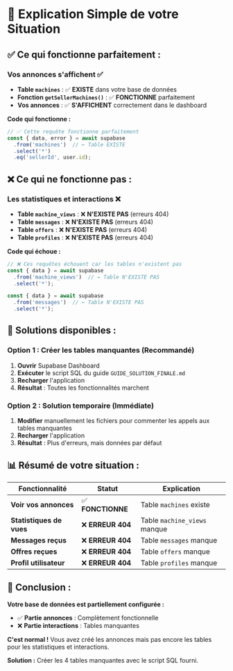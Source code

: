# 🎯 Explication Simple de votre Situation

## ✅ **Ce qui fonctionne parfaitement :**

### **Vos annonces s'affichent** ✅
- **Table `machines`** : ✅ **EXISTE** dans votre base de données
- **Fonction `getSellerMachines()`** : ✅ **FONCTIONNE** parfaitement
- **Vos annonces** : ✅ **S'AFFICHENT** correctement dans le dashboard

**Code qui fonctionne :**
```typescript
// ✅ Cette requête fonctionne parfaitement
const { data, error } = await supabase
  .from('machines')  // ← Table EXISTE
  .select('*')
  .eq('sellerId', user.id);
```

## ❌ **Ce qui ne fonctionne pas :**

### **Les statistiques et interactions** ❌
- **Table `machine_views`** : ❌ **N'EXISTE PAS** (erreurs 404)
- **Table `messages`** : ❌ **N'EXISTE PAS** (erreurs 404)
- **Table `offers`** : ❌ **N'EXISTE PAS** (erreurs 404)
- **Table `profiles`** : ❌ **N'EXISTE PAS** (erreurs 404)

**Code qui échoue :**
```typescript
// ❌ Ces requêtes échouent car les tables n'existent pas
const { data } = await supabase
  .from('machine_views')  // ← Table N'EXISTE PAS
  .select('*');

const { data } = await supabase
  .from('messages')  // ← Table N'EXISTE PAS
  .select('*');
```

## 🚀 **Solutions disponibles :**

### **Option 1 : Créer les tables manquantes (Recommandé)**
1. **Ouvrir** Supabase Dashboard
2. **Exécuter** le script SQL du guide `GUIDE_SOLUTION_FINALE.md`
3. **Recharger** l'application
4. **Résultat** : Toutes les fonctionnalités marchent

### **Option 2 : Solution temporaire (Immédiate)**
1. **Modifier** manuellement les fichiers pour commenter les appels aux tables manquantes
2. **Recharger** l'application
3. **Résultat** : Plus d'erreurs, mais données par défaut

## 📊 **Résumé de votre situation :**

| Fonctionnalité | Statut | Explication |
|---|---|---|
| **Voir vos annonces** | ✅ **FONCTIONNE** | Table `machines` existe |
| **Statistiques de vues** | ❌ **ERREUR 404** | Table `machine_views` manque |
| **Messages reçus** | ❌ **ERREUR 404** | Table `messages` manque |
| **Offres reçues** | ❌ **ERREUR 404** | Table `offers` manque |
| **Profil utilisateur** | ❌ **ERREUR 404** | Table `profiles` manque |

## 🎯 **Conclusion :**

**Votre base de données est partiellement configurée :**
- ✅ **Partie annonces** : Complètement fonctionnelle
- ❌ **Partie interactions** : Tables manquantes

**C'est normal !** Vous avez créé les annonces mais pas encore les tables pour les statistiques et interactions.

**Solution :** Créer les 4 tables manquantes avec le script SQL fourni. 